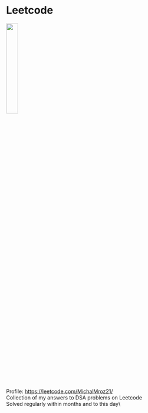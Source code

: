# Leetcode
<img src="https://github.com/MichalMroz21/Leetcode/assets/125133223/adbefed5-ad07-497f-81ac-03c3e21b8170" width=25% height=25%>

Profile: https://leetcode.com/MichalMroz21/ \
Collection of my answers to DSA problems on Leetcode\
Solved regularly within months and to this day\

